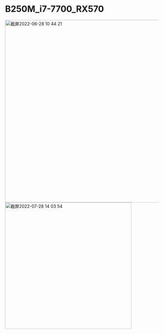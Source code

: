 # B250M_i7-7700_RX570



<img width="597" alt="截屏2022-06-28 10 44 21" src="https://user-images.githubusercontent.com/59770581/176080633-61f1c869-85c1-4a2d-b64b-2c155bddec5e.png">
<img width="414" alt="截屏2022-07-28 14 03 54" src="https://user-images.githubusercontent.com/59770581/181432137-40244056-9283-41bc-971d-75b54390dd53.png">
